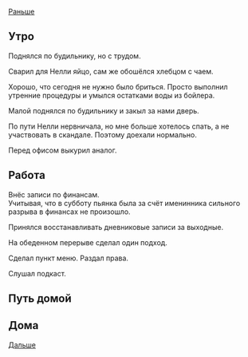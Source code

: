 [Раньше](2020.09.13.md)  
## Утро
Поднялся по будильнику, но с трудом.

Сварил для Нелли яйцо, сам же обошёлся хлебцом с чаем.

Хорошо, что сегодня не нужно было бриться. Просто выполнил утренние процедуры и умылся остатками воды из бойлера.

Малой поднялся по будильнику и закыл за нами дверь.

По пути Нелли нервничала, но мне больше хотелось спать, а не участвовать в скандале. Поэтому доехали нормально.

Перед офисом выкурил аналог.
## Работа
Внёс записи по финансам.  
Учитывая, что в субботу пьянка была за счёт именинника сильного разрыва в финансах не произошло.

Принялся восстанавливать дневниковые записи за выходные.

На обеденном перерыве сделал один подход.

Сделал пункт меню. Раздал права.

Слушал подкаст.
## Путь домой
## Дома
[Дальше](2020.09.15.md)